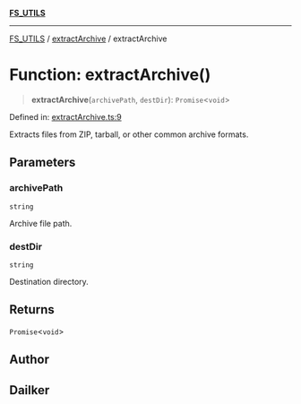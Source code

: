 [**FS_UTILS**](../../README.md)

***

[FS_UTILS](../../README.md) / [extractArchive](../README.md) / extractArchive

# Function: extractArchive()

> **extractArchive**(`archivePath`, `destDir`): `Promise`\<`void`\>

Defined in: [extractArchive.ts:9](https://github.com/dailker/everyutil/blob/26e2bb73429918cf0d08899e9efd90b82a42c92e/src/fs/extractArchive.ts#L9)

Extracts files from ZIP, tarball, or other common archive formats.

## Parameters

### archivePath

`string`

Archive file path.

### destDir

`string`

Destination directory.

## Returns

`Promise`\<`void`\>

## Author

## Dailker
